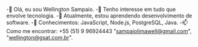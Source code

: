 -👋 Olá, eu sou Wellington Sampaio.
-👀 Tenho interesse em tudo que envolve tecnologia.
-🌱 Atualmente, estou aprendendo desenvolvimento de software.
-🚀 Conhecimentos: JavaScript, Node.js, PostgreSQL, Java.
-📫 Como me encontrar: +55 (51) 9 96924443 "sampaiolimawell@gmail.com", "wellington@gsat.com.br".



<!---
sampaiolimawell/sampaiolimawell is a ✨ special ✨ repository because its `README.md` (this file) appears on your GitHub profile.
You can click the Preview link to take a look at your changes.
--->
